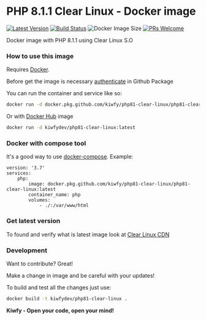 # PHP 8.1.1 Clear Linux - Docker image

[![Latest Version](https://img.shields.io/github/v/release/kiwfy/php81-clear-linux.svg?style=flat-square)](https://github.com/kiwfy/php811-clear-linux/releases)
[![Build Status](https://img.shields.io/github/actions/workflow/status/kiwfy/php81-clear-linux/docker-image.yml?style=flat-square)](https://github.com/kiwfy/php81-clear-linux/actions?query=workflow%3ACI)
![Docker Image Size](https://img.shields.io/docker/image-size/kiwfydev/php81-clear-linux/latest)
[![PRs Welcome](https://img.shields.io/badge/PRs-welcome-brightgreen.svg?style=flat-square)](http://makeapullrequest.com)

Docker image with PHP 8.1.1 using Clear Linux S.O

### How to use this image

Requires [Docker](https://www.docker.com/get-started).

Before get the image is necessary [authenticate](https://docs.github.com/pt/packages/using-github-packages-with-your-projects-ecosystem/configuring-docker-for-use-with-github-packages) in Github Package

You can run the container and service like so:

```sh
docker run -d docker.pkg.github.com/kiwfy/php81-clear-linux/php81-clear-linux:latest
```

Or with [Docker Hub](https://hub.docker.com/r/kiwfydev/php81-clear-linux) image

```sh
docker run -d kiwfydev/php81-clear-linux:latest
```

### Docker with compose tool

It's a good way to use [docker-compose](https://docs.docker.com/compose/). Example:

```
version: '3.7'
services:
    php:
        image: docker.pkg.github.com/kiwfy/php81-clear-linux/php81-clear-linux:latest
        container_name: php
        volumes:
            - ./:/var/www/html
```
### Get latest version

To found and verify what is latest image look at [Clear Linux CDN](https://cdn.download.clearlinux.org/latest)

### Development

Want to contribute? Great!

Make a change in image and be careful with your updates!

To build and test all the changes just use:

```sh
docker build -t kiwfydev/php81-clear-linux .
```

**Kiwfy - Open your code, open your mind!**
